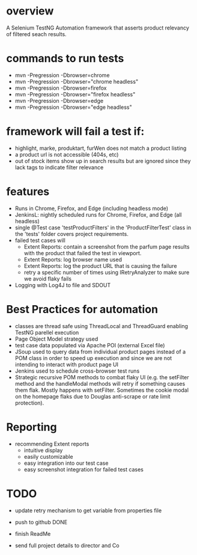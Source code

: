 # overview

A Selenium TestNG Automation framework that asserts product relevancy of filtered seach results.

# commands to run tests

- mvn -Pregression -Dbrowser=chrome
- mvn -Pregression -Dbrowser="chrome headless"
- mvn -Pregression -Dbrowser=firefox
- mvn -Pregression -Dbrowser="firefox headless"
- mvn -Pregression -Dbrowser=edge
- mvn -Pregression -Dbrowser="edge headless"

# framework will fail a test if:

- highlight, marke, produktart, furWen does not match a product listing
- a product url is not accessible (404s, etc)
- out of stock items show up in search results but are ignored since they lack tags to indicate filter relevance

# features

- Runs in Chrome, Firefox, and Edge (including headless mode)
- JenkinsL: nightly scheduled runs for Chrome, Firefox, and Edge (all headless)
- single @Test case 'testProductFilters' in the 'ProductFilterTest' class in the 'tests' folder covers project requirements.
- failed test cases will
  - Extent Reports: contain a screenshot from the parfum page results with the product that failed the test in viewport.
  - Extent Reports: log browser name used
  - Extent Reports: log the product URL that is causing the failure
  - retry a specific number of times using IRetryAnalyzer to make sure we avoid flaky fails
- Logging with Log4J to file and SDOUT

# Best Practices for automation

- classes are thread safe using ThreadLocal and ThreadGuard enabling TestNG parellel execution
- Page Object Model strategy used
- test case data populated via Apache POI (external Excel file)
- JSoup used to query data from individual product pages instead of a POM class in order to speed up execution and since we are not intending to interact with product page UI
- Jenkins used to schedule cross-browser test runs
- Strategic recursive POM methods to combat flaky UI (e.g. the setFilter method and the handleModal methods will retry if something causes them flak. Mostly happens with setFilter. Sometimes the cookie modal on the homepage flaks due to Douglas anti-scrape or rate limit protection).

# Reporting

- recommending Extent reports
  - intuitive display
  - easily customizable
  - easy integration into our test case
  - easy screenshot integration for failed test cases

# TODO

- update retry mechanism to get variable from properties file

- push to github DONE
- finish ReadMe
- send full project details to director and Co
